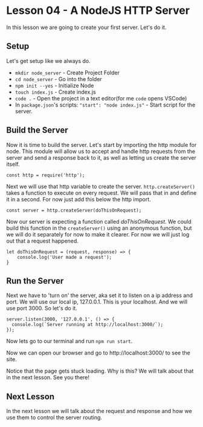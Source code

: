 # Lesson 04 - A NodeJS HTTP Server

In this lesson we are going to create your first server. Let's do it.

## Setup

Let's get setup like we always do.
* `mkdir node_server` - Create Project Folder
* `cd node_server`    - Go into the folder
* `npm init --yes`    - Initialize Node
* `touch index.js`    - Create index.js
* `code .`            - Open the project in a text editor(for me `code` opens VSCode)
* In `package.json`'s scripts: `"start": "node index.js"`   - Start script for the server.

## Build the Server

Now it is time to build the server. Let's start by importing the http module for node. This module will allow us to accept and handle http requests from the server and send a response back to it, as well as letting us create the server itself.
```
const http = require('http');
```

Next we will use that http variable to create the server. `http.createServer()` takes a function to execute on every request. We will pass that in and define it in a second. For now just add this below the http import.
```
const server = http.createServer(doThisOnRequest);
```

Now our server is expecting a function called _doThisOnRequest_. We could build this function in the `createServer()` using an anonymous function, but we will do it separately for now to make it clearer. For now we will just log out that a request happened.
```
let doThisOnRequest = (request, response) => {
    console.log('User made a request');
}
```

## Run the Server

Next we have to 'turn on' the server, aka set it to listen on a ip address and port. We will use our local ip, 127.0.0.1. This is your localhost. And we will use port 3000. So let's do it.
```
server.listen(3000, '127.0.0.1', () => {
  console.log(`Server running at http://localhost:3000/`);
});
```

Now lets go to our terminal and run `npm run start`. 

Now we can open our browser and go to http://localhost:3000/ to see the site. 

Notice that the page gets stuck loading. Why is this? We will talk about that in the next lesson. See you there!

## Next Lesson

In the next lesson we will talk about the request and response and how we use them to control the server routing.
